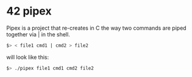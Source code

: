 # 42 pipex

Pipex is a project that re-creates in C the way two commands are piped together via | in the shell.

```bash
$> < file1 cmd1 | cmd2 > file2
```
will look like this:
```bash
$> ./pipex file1 cmd1 cmd2 file2
```

